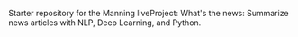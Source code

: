 Starter repository for the Manning liveProject: What's the news: Summarize news articles with NLP, Deep Learning, and Python.
